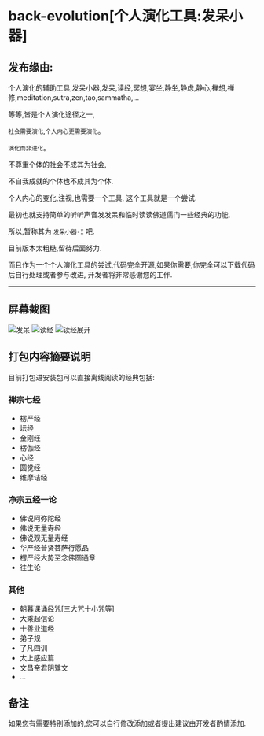 # back-evolution[个人演化工具:发呆小器]

## 发布缘由: 
个人演化的辅助工具,发呆小器,发呆,读经,冥想,宴坐,静坐,静虑,静心,禅想,禅修,meditation,sutra,zen,tao,sammatha,...

等等,皆是个人演化途径之一,

`社会需要演化`,`个人内心更需要演化`。

`演化而非进化`。

不尊重个体的社会不成其为社会,

不自我成就的个体也不成其为个体.

个人内心的变化,注视,也需要一个工具,
这个工具就是一个尝试.

最初也就支持简单的听听声音发发呆和临时读读佛道儒门一些经典的功能,

所以,暂称其为 `发呆小器-I` 吧.

目前版本太粗糙,留待后面努力.

而且作为一个个人演化工具的尝试,代码完全开源,如果你需要,你完全可以下载代码后自行处理或者参与改进,
开发者将非常感谢您的工作.

------

## 屏幕截图
![发呆](http://screen.qiniudn.com/evolution_meditation.jpg)
![读经](http://screen.qiniudn.com/evolution_book.jpg)
![读经展开](http://screen.qiniudn.com/evolution_book_tile.jpg)

## 打包内容摘要说明

目前打包进安装包可以直接离线阅读的经典包括:
### 禅宗七经
*    楞严经
*    坛经
*    金刚经
*    楞伽经
*    心经
*    圆觉经
*    维摩诘经
    
### 净宗五经一论
*    佛说阿弥陀经
*    佛说无量寿经
*    佛说观无量寿经
*    华严经普贤菩萨行愿品
*    楞严经大势至念佛圆通章
*    往生论

### 其他
*    朝暮课诵经咒[三大咒十小咒等]
*	大乘起信论
*	十善业道经
*	弟子规
*	了凡四训
*	太上感应篇
*	文昌帝君阴骘文
*	...

## 备注
如果您有需要特别添加的,您可以自行修改添加或者提出建议由开发者酌情添加.
